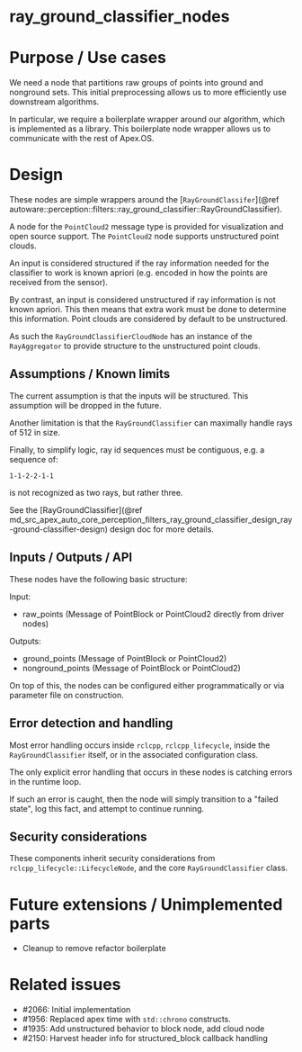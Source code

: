 ray_ground_classifier_nodes
=============

# Purpose / Use cases

We need a node that partitions raw groups of points into ground and nonground sets.
This initial preprocessing allows us to more efficiently use downstream algorithms.

In particular, we require a boilerplate wrapper around our algorithm, which is implemented as a
library. This boilerplate node wrapper allows us to communicate with the rest of Apex.OS.

# Design

These nodes are simple wrappers around the
[`RayGroundClassifer`](@ref autoware::perception::filters::ray_ground_classifier::RayGroundClassifier).

A node for the `PointCloud2` message type is provided for visualization and open source support.
The `PointCloud2` node supports unstructured point clouds.

An input is considered structured if the ray information needed for the classifier to work is
known apriori (e.g. encoded in how the points are received from the sensor).

By contrast, an input is considered unstructured if ray information is not known apriori.
This then means that extra work must be done to determine this information. Point clouds
are considered by default to be unstructured.

As such the `RayGroundClassifierCloudNode` has an instance of the `RayAggregator` to provide
structure to the unstructured point clouds.


## Assumptions / Known limits

The current assumption is that the inputs will be structured. This assumption will be
dropped in the future.

Another limitation is that the `RayGroundClassifier` can maximally handle rays of
512 in size.

Finally, to simplify logic, ray id sequences must be contiguous, e.g. a sequence of:

```
1-1-2-2-1-1
```

is not recognized as two rays, but rather three.

See the
[RayGroundClassifier](@ref md_src_apex_auto_core_perception_filters_ray_ground_classifier_design_ray-ground-classifier-design)
design doc for more details.

## Inputs / Outputs / API

These nodes have the following basic structure:

Input:
- raw_points (Message of PointBlock or PointCloud2 directly from driver nodes)

Outputs:
- ground_points (Message of PointBlock or PointCloud2)
- nonground_points (Message of PointBlock or PointCloud2)

On top of this, the nodes can be configured either programmatically or via parameter file
on construction.


## Error detection and handling

Most error handling occurs inside `rclcpp`, `rclcpp_lifecycle`, inside the `RayGroundClassifier`
itself, or in the associated configuration class.

The only explicit error handling that occurs in these nodes is catching errors in the runtime loop.

If such an error is caught, then the node will simply transition to a "failed state", log this fact,
and attempt to continue running.

## Security considerations

These components inherit security considerations from `rclcpp_lifecycle::LifecycleNode`, and
the core `RayGroundClassifier` class.


# Future extensions / Unimplemented parts

- Cleanup to remove refactor boilerplate

# Related issues

- #2066: Initial implementation
- #1956: Replaced apex time with `std::chrono` constructs.
- #1935: Add unstructured behavior to block node, add cloud node
- #2150: Harvest header info for structured_block callback handling

